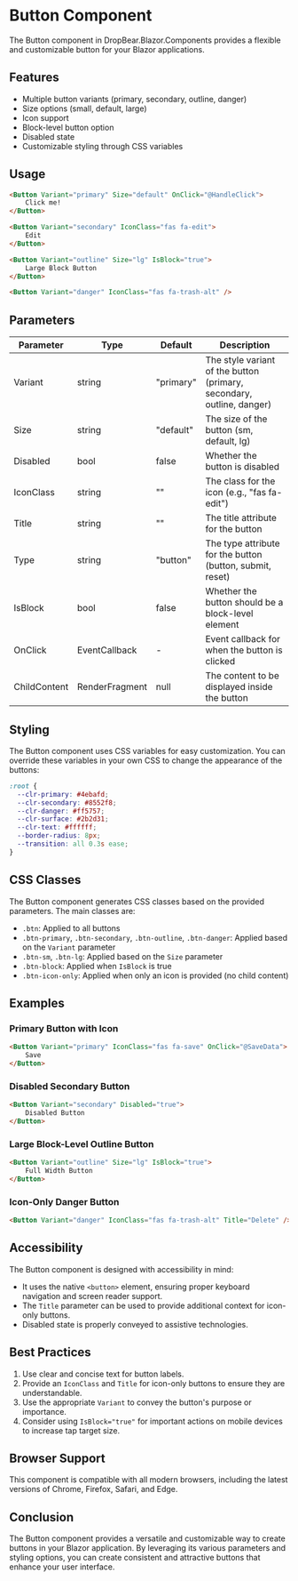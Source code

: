# Button Component

The Button component in DropBear.Blazor.Components provides a flexible and customizable button for your Blazor applications.

## Features

- Multiple button variants (primary, secondary, outline, danger)
- Size options (small, default, large)
- Icon support
- Block-level button option
- Disabled state
- Customizable styling through CSS variables

## Usage

```html
<Button Variant="primary" Size="default" OnClick="@HandleClick">
    Click me!
</Button>

<Button Variant="secondary" IconClass="fas fa-edit">
    Edit
</Button>

<Button Variant="outline" Size="lg" IsBlock="true">
    Large Block Button
</Button>

<Button Variant="danger" IconClass="fas fa-trash-alt" />
```

## Parameters

| Parameter | Type | Default | Description |
|-----------|------|---------|-------------|
| Variant | string | "primary" | The style variant of the button (primary, secondary, outline, danger) |
| Size | string | "default" | The size of the button (sm, default, lg) |
| Disabled | bool | false | Whether the button is disabled |
| IconClass | string | "" | The class for the icon (e.g., "fas fa-edit") |
| Title | string | "" | The title attribute for the button |
| Type | string | "button" | The type attribute for the button (button, submit, reset) |
| IsBlock | bool | false | Whether the button should be a block-level element |
| OnClick | EventCallback<MouseEventArgs> | - | Event callback for when the button is clicked |
| ChildContent | RenderFragment | null | The content to be displayed inside the button |

## Styling

The Button component uses CSS variables for easy customization. You can override these variables in your own CSS to change the appearance of the buttons:

```css
:root {
  --clr-primary: #4ebafd;
  --clr-secondary: #8552f8;
  --clr-danger: #ff5757;
  --clr-surface: #2b2d31;
  --clr-text: #ffffff;
  --border-radius: 8px;
  --transition: all 0.3s ease;
}
```

## CSS Classes

The Button component generates CSS classes based on the provided parameters. The main classes are:

- `.btn`: Applied to all buttons
- `.btn-primary`, `.btn-secondary`, `.btn-outline`, `.btn-danger`: Applied based on the `Variant` parameter
- `.btn-sm`, `.btn-lg`: Applied based on the `Size` parameter
- `.btn-block`: Applied when `IsBlock` is true
- `.btn-icon-only`: Applied when only an icon is provided (no child content)

## Examples

### Primary Button with Icon

```html
<Button Variant="primary" IconClass="fas fa-save" OnClick="@SaveData">
    Save
</Button>
```

### Disabled Secondary Button

```html
<Button Variant="secondary" Disabled="true">
    Disabled Button
</Button>
```

### Large Block-Level Outline Button

```html
<Button Variant="outline" Size="lg" IsBlock="true">
    Full Width Button
</Button>
```

### Icon-Only Danger Button

```html
<Button Variant="danger" IconClass="fas fa-trash-alt" Title="Delete" />
```

## Accessibility

The Button component is designed with accessibility in mind:

- It uses the native `<button>` element, ensuring proper keyboard navigation and screen reader support.
- The `Title` parameter can be used to provide additional context for icon-only buttons.
- Disabled state is properly conveyed to assistive technologies.

## Best Practices

1. Use clear and concise text for button labels.
2. Provide an `IconClass` and `Title` for icon-only buttons to ensure they are understandable.
3. Use the appropriate `Variant` to convey the button's purpose or importance.
4. Consider using `IsBlock="true"` for important actions on mobile devices to increase tap target size.

## Browser Support

This component is compatible with all modern browsers, including the latest versions of Chrome, Firefox, Safari, and Edge.

## Conclusion

The Button component provides a versatile and customizable way to create buttons in your Blazor application. By leveraging its various parameters and styling options, you can create consistent and attractive buttons that enhance your user interface.
